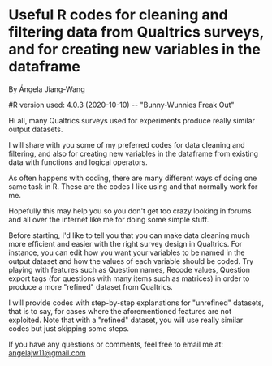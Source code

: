 # Useful R codes for cleaning and filtering data from Qualtrics surveys, and for creating new variables in the dataframe

By Ángela Jiang-Wang

#R version used: 4.0.3 (2020-10-10) -- "Bunny-Wunnies Freak Out"

Hi all, many Qualtrics surveys used for experiments produce really similar output datasets.

I will share with you some of my preferred codes for data cleaning and filtering, and also for creating new variables in the dataframe from existing data with functions and logical operators.

As often happens with coding, there are many different ways of doing one same task in R. These are the codes I like using and that normally work for me.

Hopefully this may help you so you don't get too crazy looking in forums and all over the internet like me for doing some simple stuff.

Before starting, I'd like to tell you that you can make data cleaning much more efficient and easier with the right survey design in Qualtrics.
For instance, you can edit how you want your variables to be named in the output dataset and how the values of each variable should be coded.
Try playing with features such as Question names, Recode values, Question export tags (for questions with many items such as matrices) in order to produce a more "refined" dataset from Qualtrics.

I will provide codes with step-by-step explanations for "unrefined" datasets, that is to say, for cases where the aforementioned features are not exploited. 
Note that with a "refined" dataset, you will use really similar codes but just skipping some steps.


If you have any questions or comments, feel free to email me at: angelajw11@gmail.com
